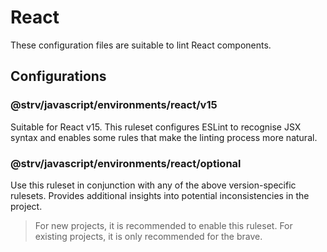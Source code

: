 # React

These configuration files are suitable to lint React components.

## Configurations

### @strv/javascript/environments/react/v15

Suitable for React v15. This ruleset configures ESLint to recognise JSX syntax and enables some rules that make the linting process more natural.

### @strv/javascript/environments/react/optional

Use this ruleset in conjunction with any of the above version-specific rulesets. Provides additional insights into potential inconsistencies in the project.

> For new projects, it is recommended to enable this ruleset. For existing projects, it is only recommended for the brave.
